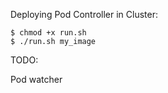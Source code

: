 
Deploying Pod Controller in Cluster:

```
$ chmod +x run.sh
$ ./run.sh my_image
```


TODO: 

Pod watcher

